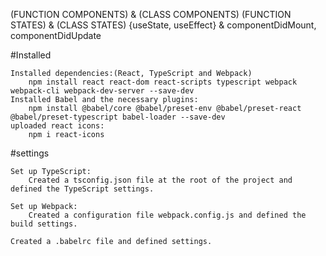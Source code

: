 (FUNCTION COMPONENTS) & (CLASS COMPONENTS)
(FUNCTION STATES) & (CLASS STATES)
{useState, useEffect} & componentDidMount, componentDidUpdate


#Installed

    Installed dependencies:(React, TypeScript and Webpack)
        npm install react react-dom react-scripts typescript webpack webpack-cli webpack-dev-server --save-dev
    Installed Babel and the necessary plugins:
        npm install @babel/core @babel/preset-env @babel/preset-react @babel/preset-typescript babel-loader --save-dev
    uploaded react icons: 
        npm i react-icons


#settings

    Set up TypeScript:
        Created a tsconfig.json file at the root of the project and defined the TypeScript settings.

    Set up Webpack:
        Created a configuration file webpack.config.js and defined the build settings.

    Created a .babelrc file and defined settings.


